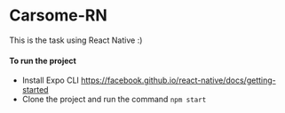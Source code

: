 # Carsome-RN

This is the task using React Native :)

#### To run the project 
- Install Expo CLI 
https://facebook.github.io/react-native/docs/getting-started
- Clone the project and run the command 
`npm start`
